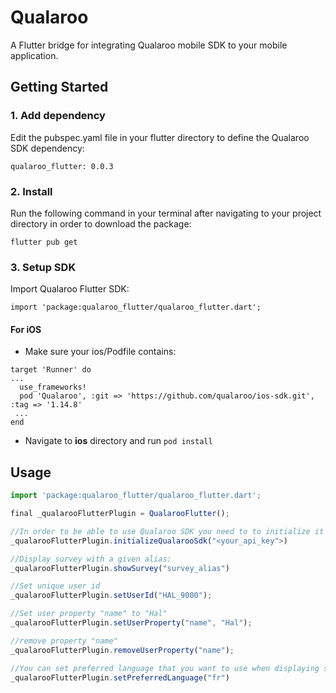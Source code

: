 
# Qualaroo
A Flutter bridge for integrating Qualaroo mobile SDK to your mobile application.

## Getting Started

### 1. Add dependency
Edit the pubspec.yaml file in your flutter directory to define the Qualaroo SDK dependency:
```
qualaroo_flutter: 0.0.3
  ```

### 2. Install
Run the following command in your terminal after navigating to your project directory in order to download the package:
```
flutter pub get
  ```
  
  ### 3. Setup SDK
Import Qualaroo Flutter SDK:
```
import 'package:qualaroo_flutter/qualaroo_flutter.dart';
  ```

#### For iOS
- Make sure your ios/Podfile contains:
```
target 'Runner' do
...
  use_frameworks!
  pod 'Qualaroo', :git => 'https://github.com/qualaroo/ios-sdk.git', :tag => '1.14.8'
 ...
end
```
- Navigate to **ios** directory and run `pod install`

## Usage
```javascript
import 'package:qualaroo_flutter/qualaroo_flutter.dart';

final _qualarooFlutterPlugin = QualarooFlutter();

//In order to be able to use Qualaroo SDK you need to to initialize it first.
_qualarooFlutterPlugin.initializeQualarooSdk("<your_api_key">)

//Display survey with a given alias:
_qualarooFlutterPlugin.showSurvey("survey_alias")

//Set unique user id
_qualarooFlutterPlugin.setUserId("HAL_9000");

//Set user property "name" to "Hal"
_qualarooFlutterPlugin.setUserProperty("name", "Hal");

//remove property "name"
_qualarooFlutterPlugin.removeUserProperty("name");

//You can set preferred language that you want to use when displaying surveys.
_qualarooFlutterPlugin.setPreferredLanguage("fr")

```
